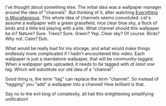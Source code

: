 I've thought about something else. The initial idea was a wallpaper manager around the idea of "channels". But thinking of it, after watching [Everything is Miscellaneous](https://www.youtube.com/watch?v=WHeta_YZ0oE). This whole idea of channels seems convoluted. Let's assume a wallpaper with a green grassfield, nice clear blue sky, a flock of birds and a little kid playing with a kite. What channel should this wallpaper be in? Nature? Sure. Trees? Sure. Green? Yep. Clear sky? Of course. Birds? Why not. Calm? Duh.

What would be really bad for my storage, and what would make things endlessly more complicated if I hadn't encountered this video. Each wallpaper is just a standalone wallpaper, that will be community-tagged. When a wallpaper gets uploaded, it needs to be tagged with *at least* one tag. Which will substitute our old idea of a "channel".

Good thing is, the term "tag" can replace the term "channel". So instead of "tagging" you "add" a wallpaper into a channel! How brilliant is that.

Say no to the evil king of complexity, all hail this enlightening simplifying unification!